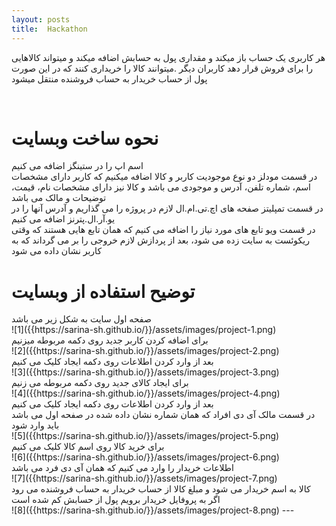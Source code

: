 ```yaml
---
layout: posts
title:  Hackathon
---
```


هر کاربری یک حساب باز میکند و مقداری پول به حسابش اضافه میکند و میتواند کالاهایی را برای فروش قرار دهد کاربران دیگر .میتوانند کالا را خریداری کنند که در این صورت پول از حساب خریدار به حساب فروشنده منتقل میشود

<br>
<h1>نحوه ساخت وبسایت</h1>
اسم اپ را در ستینگز اضافه می کنیم 
<br>
در قسمت مودلز دو نوع موجودیت کاربر و کالا اضافه میکنیم که کاربر دارای مشخصات اسم، شماره تلفن، آدرس و موجودی می باشد و کالا نیز دارای مشخصات نام، قیمت، توضیحات و مالک می باشد
<br>
در قسمت تمپلیتز صفحه های اچ.تی.ام.ال لازم در پروژه را می گذاریم و آدرس آنها را در یو.آر.ال.پترنز اضافه می کنیم 
<br>
در قسمت ویو تابع های مورد نیاز را اضافه می کنیم که همان تابع هایی هستند که وقتی ریکوئست به سایت  زده می شود، بعد از پردازش لازم خروجی را بر می گرداند که به کاربر نشان داده می شود 
<br>

 <h1>توضیح استفاده از وبسایت</h1>
صفحه اول سایت به شکل زیر می باشد
<br>
![1]({{https://sarina-sh.github.io/}}/assets/images/project-1.png)
<br>
برای اضافه کردن کاربر جدید روی دکمه مربوطه میزنیم 
<br>
![2]({{https://sarina-sh.github.io/}}/assets/images/project-2.png)
<br>
بعد از وارد کردن اطلاعات روی دکمه ایجاد کلیک می کنیم 
<br>
![3]({{https://sarina-sh.github.io/}}/assets/images/project-3.png)
<br>
برای ایجاد کالای جدید روی دکمه مربوطه می زنیم 
<br>
![4]({{https://sarina-sh.github.io/}}/assets/images/project-4.png)
<br>
بعد از وارد کردن اطلاعات روی دکمه ایجاد کلیک می کنیم 
<br>
در قسمت مالک آی دی افراد که همان شماره نشان داده شده در صفحه اول می باشد باید وارد شود
<br>
![5]({{https://sarina-sh.github.io/}}/assets/images/project-5.png)
<br>
برای خرید کالا روی اسم کالا کلیک می کنیم 
<br>
![6]({{https://sarina-sh.github.io/}}/assets/images/project-6.png)
<br>
اطلاعات خریدار را وارد می کنیم که همان آی دی فرد می باشد  
<br>
![7]({{https://sarina-sh.github.io/}}/assets/images/project-7.png)
<br>
کالا به اسم خریدار می شود و مبلغ کالا از حساب خریدار به حساب فروشنده می رود 
<br>
اگر به پروفایل خریدار برویم پول از حسابش کم شده است
<br>
![8]({{https://sarina-sh.github.io/}}/assets/images/project-8.png)
---
